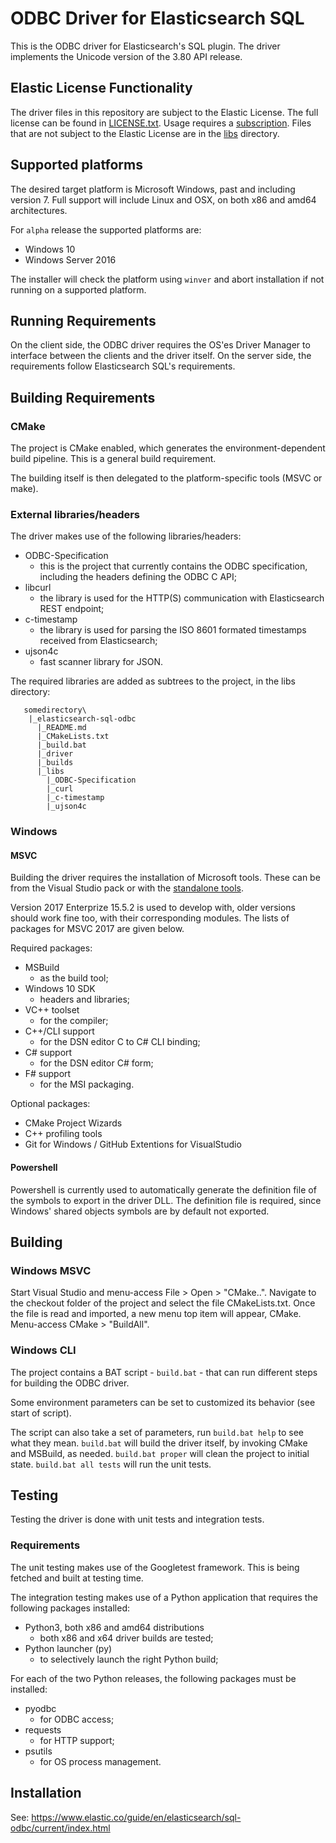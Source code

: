 # ODBC Driver for Elasticsearch SQL

This is the ODBC driver for Elasticsearch's SQL plugin.
The driver implements the Unicode version of the 3.80 API release.

## Elastic License Functionality

The driver files in this repository are subject to the Elastic License. The
full license can be found in [LICENSE.txt](LICENSE.txt). Usage requires a
[subscription](https://www.elastic.co/subscriptions). Files that are not
subject to the Elastic License are in the [libs](libs) directory.

## Supported platforms

The desired target platform is Microsoft Windows, past and including version 7.
Full support will include Linux and OSX, on both x86 and amd64 architectures.

For `alpha` release the supported platforms are:

- Windows 10
- Windows Server 2016

The installer will check the platform using `winver` and abort installation if not running on a supported platform.

## Running Requirements

On the client side, the ODBC driver requires the OS'es Driver Manager to
interface between the clients and the driver itself.
On the server side, the requirements follow Elasticsearch SQL's requirements.

## Building Requirements

### CMake

The project is CMake enabled, which generates the environment-dependent build
pipeline. This is a general build requirement.

The building itself is then delegated to the platform-specific tools (MSVC or
make).

### External libraries/headers

The driver makes use of the following libraries/headers:

 * ODBC-Specification 
   - this is the project that currently contains the ODBC specification,
   including the headers defining the ODBC C API;
 * libcurl
   - the library is used for the HTTP(S) communication with Elasticsearch REST
   endpoint;
 * c-timestamp
   - the library is used for parsing the ISO 8601 formated timestamps received
   from Elasticsearch;
 * ujson4c
   - fast scanner library for JSON.

The required libraries are added as subtrees to the project, in the libs directory:
```
   somedirectory\
    |_elasticsearch-sql-odbc
      |_README.md
      |_CMakeLists.txt
      |_build.bat
      |_driver
      |_builds
      |_libs
        |_ODBC-Specification
        |_curl
        |_c-timestamp
        |_ujson4c
```


### Windows

#### MSVC 

Building the driver requires the installation of Microsoft tools. These can be
from the Visual Studio pack or with the [standalone tools](https://visualstudio.microsoft.com/visual-cpp-build-tools/).

Version 2017 Enterprize 15.5.2 is used to develop with, older versions
should work fine too, with their corresponding modules. The lists of packages
for MSVC 2017 are given below.

Required packages:

 * MSBuild
   - as the build tool;
 * Windows 10 SDK
   - headers and libraries;
 * VC++ toolset
   - for the compiler;
 * C++/CLI support
   - for the DSN editor C to C# CLI binding;
 * C# support
   - for the DSN editor C# form;
 * F# support
   - for the MSI packaging.

Optional packages:

 * CMake Project Wizards
 * C++ profiling tools
 * Git for Windows / GitHub Extentions for VisualStudio

#### Powershell

Powershell is currently used to automatically generate the definition file of
the symbols to export in the driver DLL. The definition file is required,
since Windows' shared objects symbols are by default not exported.

## Building

### Windows MSVC

Start Visual Studio and menu-access File > Open > "CMake..". Navigate to the checkout folder of the project and select the file CMakeLists.txt. 
Once the file is read and imported, a new menu top item will appear, CMake. Menu-access CMake > "BuildAll".


### Windows CLI 

The project contains a BAT script - ```build.bat``` - that can run different
steps for building the ODBC driver.

Some environment parameters can be set to customized its behavior (see start
of script).

The script can also take a set of parameters, run ```build.bat help``` to see
what they mean. ```build.bat``` will build the driver itself, by invoking
CMake and MSBuild, as needed. ```build.bat proper``` will clean the project to initial state. ```build.bat all tests``` will run the unit tests.

## Testing

Testing the driver is done with unit tests and integration tests.

### Requirements

The unit testing makes use of the Googletest framework. This is being fetched and built at testing time.

The integration testing makes use of a Python application that requires the following packages installed:

 * Python3, both x86 and amd64 distributions
   - both x86 and x64 driver builds are tested;
 * Python launcher (py)
   - to selectively launch the right Python build;

For each of the two Python releases, the following packages must be installed:

 * pyodbc
   - for ODBC access;
 * requests
   - for HTTP support;
 * psutils
   - for OS process management.

## Installation

See: https://www.elastic.co/guide/en/elasticsearch/sql-odbc/current/index.html
